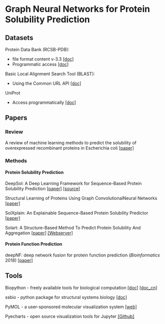 # Graph Neural Networks for Protein Solubility Prediction

## Datasets

Protein Data Bank (RCSB-PDB):
- file format content v-3.3 [[doc]](http://www.wwpdb.org/documentation/file-format-content/format33/v3.3.html)
- Programmatic access [[doc]](https://www.rcsb.org/pages/webservices)

Basic Local Alignment Search Tool (BLAST):
- Using the Common URL API [[doc]](https://ncbi.github.io/blast-cloud/dev/using-url-api.html)

UniProt
- Access programmatically [[doc]](https://www.uniprot.org/help/api)

## Papers

### Review

A review of machine learning methods to predict the solubility of overexpressed recombinant proteins in Escherichia coli
[[paper]](https://bmcbioinformatics.biomedcentral.com/articles/10.1186/1471-2105-15-134)

### Methods

#### Protein Solubility Prediction

DeepSol: A Deep Learning Framework for Sequence-Based Protein Solubility Prediction 
[[paper]](https://sameerkhurana10.github.io/papers/pre_print.pdf)
[[source]](https://zenodo.org/record/1162886#.XdLx8ZJKhMY)

Structural Learning of Proteins Using Graph ConvolutionalNeural Networks
[[paper]](https://www.biorxiv.org/content/biorxiv/early/2019/04/16/610444.full.pdf)

SolXplain: An Explainable Sequence-Based Protein Solubility Predictor
[[paper]](https://www.biorxiv.org/content/early/2019/05/27/651067.full.pdf)

Solart: A Structure-Based Method To Predict Protein Solubility And Aggregation
[[paper]](https://www.biorxiv.org/content/early/2019/04/07/600734.full.pdf)
[[Webserver]](http://babylone.ulb.ac.be/SOLART/)

#### Protein Function Prediction

deepNF: deep network fusion for protein function prediction (*Bioinformatics* 2018) [[paper]](https://academic.oup.com/bioinformatics/article/34/22/3873/5026651)

## Tools

Biopython - freely available tools for biological computation
[[doc]](http://biopython.org/DIST/docs/tutorial/Tutorial.html)
[[doc_cn]](https://biopython-cn.readthedocs.io/zh_CN/latest/index.html)

ssbio - python package for structural systems biology
[[doc]](https://ssbio.readthedocs.io/en/latest/)

PyMOL - a user-sponsored molecular visualization system
[[web]](https://pymol.org/2/)

Pyecharts - open source visualization tools for Jupyter
[[Github]](https://github.com/pyecharts/pyecharts)





